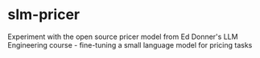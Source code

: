 # slm-pricer
Experiment with the open source pricer model from Ed Donner's LLM Engineering course - fine-tuning a small language model for pricing tasks
